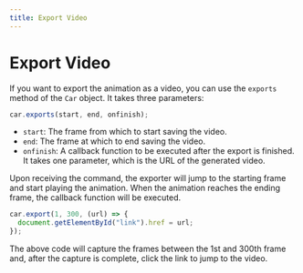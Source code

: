 ```yaml
---
title: Export Video
---
```


# Export Video

If you want to export the animation as a video, you can use the `exports` method of the `Car` object. It takes three parameters:

```javascript
car.exports(start, end, onfinish);
```

- `start`: The frame from which to start saving the video.
- `end`: The frame at which to end saving the video.
- `onfinish`: A callback function to be executed after the export is finished. It takes one parameter, which is the URL of the generated video.

Upon receiving the command, the exporter will jump to the starting frame and start playing the animation. When the animation reaches the ending frame, the callback function will be executed.

```javascript
car.export(1, 300, (url) => {
  document.getElementById("link").href = url;
});
```

The above code will capture the frames between the 1st and 300th frame and, after the capture is complete, click the link to jump to the video.

